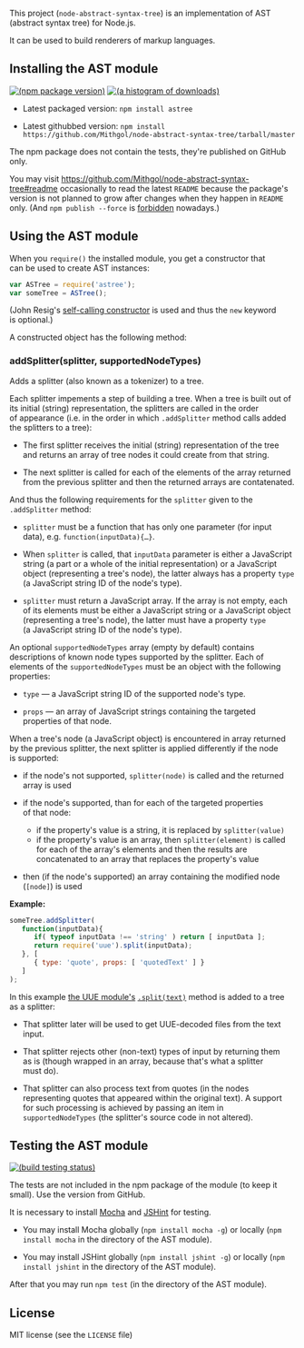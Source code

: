 This project (`node-abstract-syntax-tree`) is an implementation of AST (abstract syntax tree) for Node.js.

It can be used to build renderers of markup languages.

## Installing the AST module

[![(npm package version)](https://nodei.co/npm/astree.png?downloads=true)](https://npmjs.org/package/astree) [![(a histogram of downloads)](https://nodei.co/npm-dl/astree.png?months=3)](https://npmjs.org/package/astree)

* Latest packaged version: `npm install astree`

* Latest githubbed version: `npm install https://github.com/Mithgol/node-abstract-syntax-tree/tarball/master`

The npm package does not contain the tests, they're published on GitHub only.

You may visit https://github.com/Mithgol/node-abstract-syntax-tree#readme occasionally to read the latest `README` because the package's version is not planned to grow after changes when they happen in `README` only. (And `npm publish --force` is [forbidden](http://blog.npmjs.org/post/77758351673/no-more-npm-publish-f) nowadays.)

## Using the AST module

When you `require()` the installed module, you get a constructor that can be used to create AST instances:

```js
var ASTree = require('astree');
var someTree = ASTree();
```

(John Resig's [self-calling constructor](http://ejohn.org/blog/simple-class-instantiation/) is used and thus the `new` keyword is optional.)

A constructed object has the following method:

### addSplitter(splitter, supportedNodeTypes)

Adds a splitter (also known as a tokenizer) to a tree.

Each splitter impements a step of building a tree. When a tree is built out of its initial (string) representation, the splitters are called in the order of appearance (i.e. in the order in which `.addSplitter` method calls added the splitters to a tree):

* The first splitter receives the initial (string) representation of the tree and returns an array of tree nodes it could create from that string.

* The next splitter is called for each of the elements of the array returned from the previous splitter and then the returned arrays are contatenated.

And thus the following requirements for the `splitter` given to the `.addSplitter` method:

* `splitter` must be a function that has only one parameter (for input data), e.g. `function(inputData){…}`.

* When `splitter` is called, that `inputData` parameter is either a JavaScript string (a part or a whole of the initial representation) or a JavaScript object (representing a tree's node), the latter always has a property `type` (a JavaScript string ID of the node's type).

* `splitter` must return a JavaScript array. If the array is not empty, each of its elements must be either a JavaScript string or a JavaScript object (representing a tree's node), the latter must have a property `type` (a JavaScript string ID of the node's type).

An optional `supportedNodeTypes` array (empty by default) contains descriptions of known node types supported by the splitter. Each of elements of the `supportedNodeTypes` must be an object with the following properties:

* `type` — a JavaScript string ID of the supported node's type.

* `props` — an array of JavaScript strings containing the targeted properties of that node.

When a tree's node (a JavaScript object) is encountered in array returned by the previous splitter, the next splitter is applied differently if the node is supported:

* if the node's not supported, `splitter(node)` is called and the returned array is used

* if the node's supported, than for each of the targeted properties of that node:
   * if the property's value is a string, it is replaced by `splitter(value)`
   * if the property's value is an array, then `splitter(element)` is called for each of the array's elements and then the results are concatenated to an array that replaces the property's value

* then (if the node's supported) an array containing the modified node (`[node]`) is used

**Example:**

```js
someTree.addSplitter(
   function(inputData){
      if( typeof inputData !== 'string' ) return [ inputData ];
      return require('uue').split(inputData);
   }, [
      { type: 'quote', props: [ 'quotedText' ] }
   ]
);
```

In this example [the UUE module's](https://github.com/Mithgol/node-uue/) [`.split(text)`](https://github.com/Mithgol/node-uue/#splittext) method is added to a tree as a splitter:

* That splitter later will be used to get UUE-decoded files from the text input.

* That splitter rejects other (non-text) types of input by returning them as is (though wrapped in an array, because that's what a splitter must do).

* That splitter can also process text from quotes (in the nodes representing quotes that appeared within the original text). A support for such processing is achieved by passing an item in `supportedNodeTypes` (the splitter's source code in not altered).

## Testing the AST module

[![(build testing status)](https://travis-ci.org/Mithgol/node-abstract-syntax-tree.svg?branch=master)](https://travis-ci.org/Mithgol/node-abstract-syntax-tree)

The tests are not included in the npm package of the module (to keep it small). Use the version from GitHub.

It is necessary to install [Mocha](http://visionmedia.github.io/mocha/) and [JSHint](http://jshint.com/) for testing.

* You may install Mocha globally (`npm install mocha -g`) or locally (`npm install mocha` in the directory of the AST module).

* You may install JSHint globally (`npm install jshint -g`) or locally (`npm install jshint` in the directory of the AST module).

After that you may run `npm test` (in the directory of the AST module).

## License

MIT license (see the `LICENSE` file)